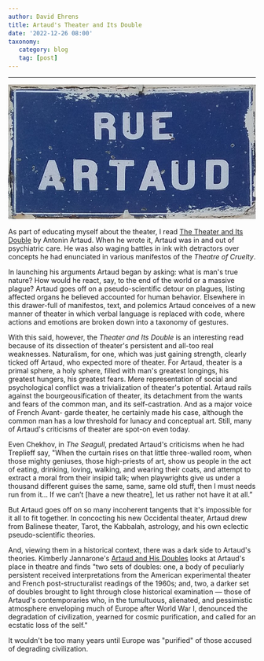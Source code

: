 ```yaml
---
author: David Ehrens
title: Artaud's Theater and Its Double
date: '2022-12-26 08:00'
taxonomy:
   category: blog
   tag: [post]
---
```

---
 
![](rue-artaud.jpg)

As part of educating myself about the theater, I read <a href='https://www.goodreads.com/book/show/75867.The_Theater_and_Its_Double'>The Theater and Its Double</a> by Antonin Artaud. When he wrote it, Artaud was in and out of psychiatric care. He was also waging battles in ink with detractors over concepts he had enunciated in various manifestos of the *Theatre of Cruelty*.

In launching his arguments Artaud began by asking: what is man's true nature? How would he react, say, to the end of the world or a massive plague? Artaud goes off on a pseudo-scientific detour on plagues, listing affected organs he believed accounted for human behavior. Elsewhere in this drawer-full of manifestos, text, and polemics Artaud conceives of a new manner of theater in which verbal language is replaced with code, where actions and emotions are broken down into a taxonomy of gestures.

With this said, however, the <em>Theater and Its Double</em> is an interesting read because of its dissection of theater's persistent and all-too real weaknesses. Naturalism, for one, which was just gaining strength, clearly ticked off Artaud, who expected more of theater. For Artaud, theater is a primal sphere, a holy sphere, filled with man's greatest longings, his greatest hungers, his greatest fears. Mere representation of social and psychological conflict was a trivialization of theater's potential. Artaud rails against the bourgeousification of theater, its detachment from the wants and fears of the common man, and its self-castration. And as a major voice of French Avant- garde theater, he certainly made his case, although the common man has a low threshold for lunacy and conceptual art. Still, many of Artaud's criticisms of theater are spot-on even today.

Even Chekhov, in *The Seagull*, predated Artaud's criticisms when he had Treplieff say, "When the curtain rises on that little three-walled room, when those mighty geniuses, those high-priests of art, show us people in the act of eating, drinking, loving, walking, and wearing their coats, and attempt to extract a moral from their insipid talk; when playwrights give us under a thousand different guises the same, same, same old stuff, then I must needs run from it... If we can’t [have a new theatre], let us rather not have it at all.” 

But Artaud goes off on so many incoherent tangents that it's impossible for it all to fit together. In concocting his new Occidental theater, Artaud drew from Balinese theater, Tarot, the Kabbalah, astrology, and his own eclectic pseudo-scientific theories. 

And, viewing them in a historical context, there was a dark side to Artaud's theories. Kimberly Jannarone's <a href='https://www.goodreads.com/book/show/11107321-artaud-and-his-doubles'>Artaud and His Doubles</a> looks at Artaud's place in theatre and finds "two sets of doubles: one, a body of peculiarly persistent received interpretations from the American experimental theater and French post-structuralist readings of the 1960s; and, two, a darker set of doubles brought to light through close historical examination — those of Artaud's contemporaries who, in the tumultuous, alienated, and pessimistic atmosphere enveloping much of Europe after World War I, denounced the degradation of civilization, yearned for cosmic purification, and called for an ecstatic loss of the self."

It wouldn't be too many years until Europe was "purified" of those accused of degrading civilization.
